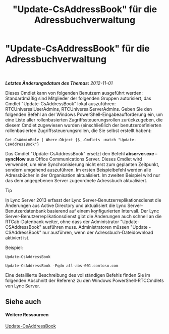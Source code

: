 ﻿---
title: "\"Update-CsAddressBook\" für die Adressbuchverwaltung"
TOCTitle: "\"Update-CsAddressBook\" für die Adressbuchverwaltung"
ms:assetid: 0ffd2ef8-201c-44aa-8c64-1c7b0eaa7d48
ms:mtpsurl: https://technet.microsoft.com/de-de/library/Gg429695(v=OCS.15)
ms:contentKeyID: 49293199
ms.date: 05/19/2016
mtps_version: v=OCS.15
ms.translationtype: HT
---

# \"Update-CsAddressBook\" für die Adressbuchverwaltung

 

_**Letztes Änderungsdatum des Themas:** 2012-11-01_

Dieses Cmdlet kann von folgenden Benutzern ausgeführt werden: Standardmäßig sind Mitglieder der folgenden Gruppen autorisiert, das Cmdlet "Update-CsAddressBook" lokal auszuführen: RTCUniversalUserAdmins, RTCUniversalServerAdmins. Geben Sie den folgenden Befehl an der Windows PowerShell-Eingabeaufforderung ein, um eine Liste aller rollenbasierten Zugriffssteuerungsrollen zurückzugeben, die diesem Cmdlet zugewiesen wurden (einschließlich der benutzerdefinierten rollenbasierten Zugriffssteuerungsrollen, die Sie selbst erstellt haben):

    Get-CsAdminRole | Where-Object {$_.Cmdlets -match "Update-CsAddressBook"}

Das Cmdlet "Update-CsAddressBook" ersetzt den Befehl **abserver.exe –syncNow** aus Office Communications Server. Dieses Cmdlet wird verwendet, um eine Synchronisierung nicht erst zum geplanten Zeitpunkt, sondern umgehend auszuführen. Im ersten Beispielbefehl werden alle Adressbücher in der Organisation aktualisiert. Im zweiten Beispiel wird nur das dem angegebenen Server zugeordnete Adressbuch aktualisiert.


> [!TIP]
> In Lync Server 2013 erfasst der Lync Server-Benutzerreplikationsdienst die Änderungen aus Active Directory und aktualisiert die Lync Server-Benutzerdatenbank basierend auf einem konfigurierten Intervall. Der Lync Server-Benutzerreplikationsdienst gibt die Änderungen auch schnell an die RTCab-Datenbank weiter, ohne dass der Administrator "Update-CSAddressBook" ausführen muss. Administratoren müssen "Update -CSAddressBook" nur ausführen, wenn der Adressbuch-Dateidownload aktiviert ist.



Beispiel:

    Update-CsAddressBook

    Update-CsAddressBook -Fqdn atl-abs-001.contoso.com

Eine detaillierte Beschreibung des vollständigen Befehls finden Sie im folgenden Abschnitt der Referenz zu den Windows PowerShell-RTCCmdlets von Lync Server.

## Siehe auch

#### Weitere Ressourcen

[Update-CsAddressBook](update-csaddressbook.md)

